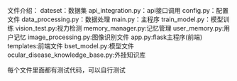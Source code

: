 文件介绍：
dateset：数据集
api_integration.py：api接口调用
config.py：配置文件
data_processing.py：数据处理
main.py：主程序
train_model.py：模型训练
vision_test.py:视力检测
memory_manager.py:记忆管理
user_memory.py:用户记忆
image_processing.py:图像识别文件
app.py:flask主程序(前端)
templates:前端文件
bset_model.py:模型文件
ocular_disease_knowledge_base.py:外挂知识库


每个文件里面都有测试代码，可以自行测试


